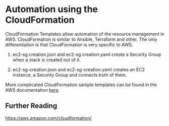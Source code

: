 # Automation using the CloudFormation

CloudFormation Templates allow automation of the resource management in AWS. CloudFormation is similar to Ansible, Terraform and other. The only differentiation is that CloudFormation is very specific to AWS.

1. ec2-sg.creation.json and ec2-sg.creation.yaml create a Security Group when a stack is created out of it.

2. ec2-sg-creation.json and ec2-sg-creation.yaml creates an EC2 instance, a Security Group and connects both of them.

More complicated CloudFormation sample templates can be found in the AWS documentation [here](https://docs.aws.amazon.com/AWSCloudFormation/latest/UserGuide/cfn-sample-templates.html).

## Further Reading

https://aws.amazon.com/cloudformation/

